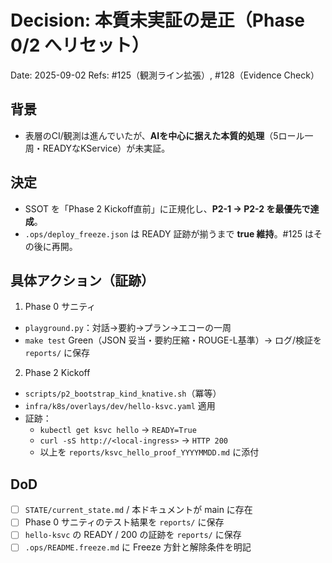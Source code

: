 # Decision: 本質未実証の是正（Phase 0/2 へリセット）
Date: 2025-09-02
Refs: #125（観測ライン拡張）, #128（Evidence Check）

## 背景
- 表層のCI/観測は進んでいたが、**AIを中心に据えた本質的処理**（5ロール一周・READYなKService）が未実証。

## 決定
- SSOT を「Phase 2 Kickoff直前」に正規化し、**P2-1 → P2-2 を最優先で達成**。
- `.ops/deploy_freeze.json` は READY 証跡が揃うまで **true 維持**。#125 はその後に再開。

## 具体アクション（証跡）
1) Phase 0 サニティ  
- `playground.py`：対話→要約→プラン→エコーの一周  
- `make test` Green（JSON 妥当・要約圧縮・ROUGE-L基準）→ ログ/検証を `reports/` に保存

2) Phase 2 Kickoff  
- `scripts/p2_bootstrap_kind_knative.sh`（冪等）  
- `infra/k8s/overlays/dev/hello-ksvc.yaml` 適用  
- 証跡：  
  - `kubectl get ksvc hello` → `READY=True`  
  - `curl -sS http://<local-ingress>` → `HTTP 200`  
  - 以上を `reports/ksvc_hello_proof_YYYYMMDD.md` に添付

## DoD
- [ ] `STATE/current_state.md` / 本ドキュメントが main に存在  
- [ ] Phase 0 サニティのテスト結果を `reports/` に保存  
- [ ] `hello-ksvc` の READY / 200 の証跡を `reports/` に保存  
- [ ] `.ops/README.freeze.md` に Freeze 方針と解除条件を明記